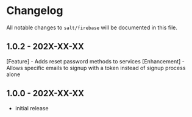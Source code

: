 # Changelog

All notable changes to `salt/firebase` will be documented in this file.

## 1.0.2 - 202X-XX-XX
[Feature] - Adds reset password methods to services
[Enhancement] - Allows specific emails to signup with a token instead of signup process alone

## 1.0.0 - 202X-XX-XX

- initial release
